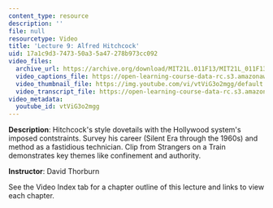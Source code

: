 ```yaml
---
content_type: resource
description: ''
file: null
resourcetype: Video
title: 'Lecture 9: Alfred Hitchcock'
uid: 17a1c9d3-7473-50a3-5a47-278b973cc092
video_files:
  archive_url: https://archive.org/download/MIT21L.011F13/MIT21L_011F13_L09_300k.mp4
  video_captions_file: https://open-learning-course-data-rc.s3.amazonaws.com/21l-011-the-film-experience-fall-2013/3d8f6fc95899588fbe0d2b1a786c1708_vtViG3o2mgg.vtt
  video_thumbnail_file: https://img.youtube.com/vi/vtViG3o2mgg/default.jpg
  video_transcript_file: https://open-learning-course-data-rc.s3.amazonaws.com/21l-011-the-film-experience-fall-2013/69fbc255db8cece66e36e9fbcdbddd88_vtViG3o2mgg.pdf
video_metadata:
  youtube_id: vtViG3o2mgg
---
```


**Description**: Hitchcock's style dovetails with the Hollywood system's imposed contstraints. Survey his career (Silent Era through the 1960s) and method as a fastidious technician. Clip from Strangers on a Train demonstrates key themes like confinement and authority.

**Instructor**: David Thorburn

See the Video Index tab for a chapter outline of this lecture and links to view each chapter.